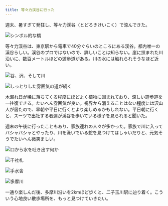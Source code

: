 ```yaml
---
title: 等々力渓谷に行った
---
```

週末、暑すぎて発狂し、等々力渓谷（とどろきけいこく）で涼んできた。

![](https://lh3.googleusercontent.com/docs/ADP-6oHrKfuPHK1Smz2NOBi0EQRbsdchAziGCZ46k3kc_UNV3_NCrIntm3r7Lqy1Ljmr0GYytK1pKoIUVcKBh8CgkoeeKNdVJW1tsZSCygIxw_omX1uY_ZXmRPAnNN0sGfLomqZZl3FXc098IoZ5k-H8qnc0SlGdGsXKuUm-AydZqvdtn71cSEGwpSGmd4SHONfZStgbluiEtSXl6ZOmdzwz-NOPBEY1L3yqV_2lU-C8KhrmqAeTh8V2rSxaYjBuiiAY3cCZWcnGBvTh_v-aHADicCZBimxjgFJvWHvtKnIoHuhlZuuqmMK_QiejejeZE-gXEZnPvh2DMqQuGAcA9QfYvD7iixFI3fbRVsYwIm4YvVmxxakMZcx5zestY1_F3sWPbsI9a7SmjiKWzpgck53pM1DZAlN6CH2FSz2aQ8jdWhc93jqHL2EMO_7YG0wGgXOtTG2MZgpfYKyMVC9QFd_akIROc88VORj4IKGB-3C20I1YkyJuQwUpVneYzzVbeAL5jrBgv8a8VDWWa7AHn4aDuGWkgAuuZGwfAPSF9XXXVgxVgRBdJT_8OKQHQC7KIxRltUUv2qh-S1mB4Qt3KZILR-R0uKU4sC0K1dh0yU7NJU0W6yIT3n2673ZIXxSIApI8fnmKB2poRmkC2a47SW7lu-EinpXQVmyE_ixz20yO2eDAK-6iYeGWgA0DAiQyMW4jisCbi-8tcHAy9V5gOohS3jeBnjKOJrNOlkS2V34MFnVII0uplskpB0RKcu-yp59t9qHlvypz7vYG2mlSf5eu9A9dhaE_C0r3lzCFC90umSpoRhr1VLSnxWO0EIgIVy19thELvLcarJZ1YCR4pc_jgwXYbKGhBHbqGlOFrb7xmhS_8va0buvOvt3_BNwbphrypQz22TxmhJnlIO8DKaba-kATf-fVRUzWwA8S1QHyxxuV1O6laYPNMPJEWvpV_garPFHtH1Emn73Z5T2kyZdN8pMaJAcm9WsPFRKtHNC0WT-FROTqKM2fAlUrWp8H-sTztnSa-FFUSEhiHzXdtQCobB5sAdF50u7o_DTWOBO_RqneZFCH7mHdkC7bUArPlsQik11C4LLsNXXUaYrLAJ5IM4pj3HlJ-SIKlmh6RDdCU9lIxWOW-uOaXVizJnBAz_IZ9F2US_TfM-Ss3f8THiwLTwEvj9xQZGc9f6NTfiT-6z1R4TmhMEZh__uFs6GB3SrI4jTSYdVs8_vvBGWELk2ri3OFBvCxeh1vmeHq2AIjHsJZic38sg "シンボル的な橋")

等々力渓谷は、東京駅から電車で40分ぐらいのところにある渓谷。都内唯一の渓谷らしい。渓谷のプロではないので、詳しいことは知らない。崖に挟まれた川沿いに、数百メートルほどの遊歩道がある。川の水には触れられそうなほど近い。

![](https://lh3.googleusercontent.com/docs/ADP-6oGzJ8kXQrK_z3_hCEdXWi3ZNzgFipItEUqUehjj9vRBbQ8KrCgHEJLWmA34qMMh0gl7DEDIiWGDDgOAjVVkcDdnyS16rV3oznfzLo111jA5Qd6Ia52HoqGkf3P3l2fv5lvYpbRga_tQrGiO8XboPjo4ZKuTW_tqeY0nVvKTDcmOfSm8QVRKiLAQcmALESVX2If7hukTaRjtmMeSo5aKaAqcJphMwGgvcvEXZGDDvthm8J2rV5uD4G80dfRO3jroRgh7sHeoo7bBq5TzKd7X9Fs-FwqupHOKPTuBMPCMv_BtR72boEjDX_HOBkrtupdZZJ2TiFDTPxUEhB_5KS0x6JoBplS5-qrxpaSP7upDdPkxeQrWo63eyoJxcpWDEg7c3yxvlbuge114SqP60_nihcg9sQoFnsYHMoL2STexJakX_Kw6fyuv_LYBm7X72mj19o7fi2a_9NxyBt5p-tOnTJF-35FLuWpAx33m8-leu_GfhLACS4YBjoU7nN7Jb969rBEzdp3DCcNSEr57kY0fEwrgiD6Hv68r4n-V2dyplGFCtWJ7RqoS8ENfEaVDw5qJyTy0pyMmepZeaM98aCZTCZ86TjH_dntyeWB3NIKi42TtuxhmbP8iAmzBpbvP9yO7bt3BSHMgDaIi22ZlrucJEoJgjG2LrXas8rsIptRUElRZLXmV6xHTNd5GplRiIMk9I5Gti7-vTmLbvWUiB4T_nmlYc8YBNGJDQtNw1d9fQ1ai2hB9tPexF8dmLqkW7GBkipoG9IW5lbehS6dpH60oYdPO7_nevmFVx0a19fv4gHa9JpKEUuwZIVs0a1_nCDfVdshr16cqJhGFF-V7wNxBoDhbKy_SG9JWrbN1ul6yMaUHjC-q96tOFwfUo2eNDe54g8cwUQqgx9ZGLWRD4ZmlecuvxMhwYaaARLG9L5wok1nxehaxncjQUhIT7Q85t7oYm18TM0z45OjNb1A8KpOaDV8l0dXdpM8YATdlrmtI_BuuAsfIuqHoXXkTCSkzsqqYQb02MhN8EbyFP9-LDruLsUHyMbBTmIon4x6yGqwUqhmoyAhHs_3lSmsE9iVZQIZteXqZVdIlLJniXPa7fCt19-Dr9r2k0ieEGy_kAfr_BgDhBgQH7NCn6orqj0MV7RFgzo1K5yJbqYlEGk6tKTI5GhQUCRcs1RDN9uJvc6t_Z6dR5S5amhynlCOxdCiyqDW_9FSEympry0z3NHpkmSuPPujSHzbgsSKjKovVKR0vr95Ivrgr5w "谷、沢、そして川")

![](https://lh3.googleusercontent.com/docs/ADP-6oEkOXe_fYMGD0L8UTJjn1PyJf5qAY5OR8WXvayR2QpUG3WeXkyVu50MxeIbQ2zgqkEP53nrCZSZpnMhKxipwVTBn6oQ5UZXyukgxgnl7gy7HOSkcqRXMnpRcRakFS36X7WRArbN0B0hCYllZAgCvI41H9tRg9aGaDj6-o6oyvgIfA0yn_1Nrv1HVLjKZ6tg498LZWgYs-gQsQi9vgZIZe1b-WRnUsxeSPyQ2_peE8FnKMFq_fgqAvB9mrEwsfHDNpFdFCIpw4CCaHP0_L71a5JoTTcmOtaknhlW9OIZf8omSpOAJFUjorAN7Wb6UhqV9m0ElmP6g0w4aOOJgddy_rHcRiVZsoZKxzQJK2LS79VVfbYcrsO_1D8r6D4-5FJHUtGj933uPOF1fjNUSYyXaWUdKgU4J2ng2iDjSODcypYHn96aWk8LV14n1mHfhkMInZ5mQrejZhyO6sF15yFZYQi2YyJsk4gH6mlMuXM2_7sR9MvOzZ4qjblT5ZBx7iJbwyQFLvGkWvpPLtRDtfZe__FJdQITNOiZsyiIabk1vIRI_dbJwJpmUsybyTXycmgqbqk6PhJNTiQjVVrlh2Ue_ugxYzl9dNQwoCt-Sm5-9VZ1RQctEvAn8x1OrpVwjOyO_smYS6ZcA1ChkvP1eFW0TAuMN6dr1APmJr6AofslBgyaVlPLp5ZgZCCsdvF0DZGZfn1Entn1YBXemefb9Bxx03Tmx89itvD_M6ygM51yH-0iRry03B4_nDQpa_7qzgzYVBAVviP2EHmOL4TsvyUDZtX_WO-CdT3UjJ7PNv64Sklp8nfbL_qLWqAG207AGDn7W_ZdkP0IiSr8q7PGjEMLJUna1toFhjyC2InE5YYfIp1VpD-MvPIi-YxAzrlBTNoYVSYO0_TuLzrxhKGkeIwVdQ6rh6iTq19dMHWjLq3EKWiYQeGdZH-gF-l58Y9AZZb_UILDaLrw0_Zp5LxfYPh-BTFB5zHKcqqfRlP1Tza_8epsQQvkwHCkDcB8b_6EoHzdxHmcpKn4G_h3v1ZRFJE4d3n5Skx8ABd7-TZRzVwPEMbTUfNDxD-3RxP6SLSDsqXP2DLnY6J9ngR4CuF0J5k7lD1flr8kq5ziCZ1F_QNFGJkPrMrcPRfK9OMOh-QbI38FK0ktannCRvIHy4Go3WhvKTzP2V7TEGnxh2HrRgxc8C5xyzK7UHSr4XONPCp39nX2MRjGHLPW0sqZbjS0lLUzziX5V_Np5Ni6Xir6GaK2dpMpnl1WGA "しっとりした雰囲気の道が続く")

木漏れ日が稀に落ちてくる程度にほどよく植物に囲まれており、涼しい遊歩道を一往復できる。たいへん雰囲気が良い。視界から消えることはない程度には沢山人が居たので、早朝や平日に行くとより楽しめるかもしれない。平日朝に行くと、スーツで出社する者達が渓谷を歩いている様子を見られると聞いた。

週末の午後に行ったこともあり、家族連れの人々が多かった。家族で川に入ってバシャバシャとやったり、川を泳いでいる蛇を見つけてはしゃいだりと、元気そうでたいへん微笑ましい。

![](https://lh3.googleusercontent.com/docs/ADP-6oFd3iPKoJe3hQVzWrLthobbxMTfCiZFV_BBWDpyKuL9MgTNxMCyrGLnKZMUBncVxwzrqlo3lfAen_hhj54rNsiAfGfEjGfBWTs5gTCKO92KtQb0dw-HYdpL1S0D6Ec9b6gIDnmmneocHZCulrhNheJGw-l-ZSfuSQXuUUpEpyQfyeZrG0Nbkzv2SwF1Nk-ig3zgT69YGPHPjoJrxVDtybci8u020ghOfVYaz2pKMx5jdNP1kR_VV5djV_naqQHhirW2RyygPvSdZ6hqsLlUSmS8lcztJ9owQfKdDrHDddbcKLbE9bpHNeM8sNC1X8XI_Lll44jQF09xJoNZRG08B7hTKI8mgKSCeL6jeqtjkX6_5Og8QrgbiL81Zh38E7O0mHqBc3dSvpmF4ajU1iW6btA26EreVeZWfY_zpigxlYdWBtx7FE9yFY0_5uSG_SdrnCurW4-rYfwUNUMAoUm1nG3oV6ucLVh8PHVzoCc-Fywo7MSDITEyM4aWmUINp17QKXDwQyqdmjWFXdMPU-XpjbWLNy-OWZAvr0nFw7_Ode71Ux56u8LD47PtzZGZAQcrw5KQ5N1_kyWNNYIo7RyvkNddOrweSqRZTSH1MsKkSoRK6UrT2uzJPTgX46vepeX7Evt7huIKfnHAt5H1rxRuEYTWPLH9Fl6k3JaP2jxu8TWlXj75YjsEltTgrEGO6lr4SaSaFt4nXF3luizbfaJLLNTbF4NKRNAg1BewbAhtONlTRSZqAptPsxpavjhTH2h9kj04K6WgqhSb-9Q-vgrVFma_SdRm1qTRuQSVDJHg5scH2UZBSTxDGeHElGTvR14Dzkeij_CpyJY19hexOIuQCd1CFCXvXCaEGUCHTT9WWF13XHZN4exQDpgsRR9FWrHfsnSueHExfptn8SPw6cQVbS4sCApqeyibO4JUTLSPhyOuX3X3lgK_Rat2rnVH-eVxUX2NajNzhCevDpnf_EVzbYJOmSOaZgOfdGLqVkW6IYa4oQlYWlMqk0I2esRjzzUG5yLHcN4IUbtoSoaQ4j1D5NXIVT_GyPEnaSpYwTyrym-93FPzpvN1GgvAAhwh2v4wksXCBlKNzFcuM44ROFW1HbsOGqVKC11_YOsYAE_PIGjS3vEPvJc8xZk7VJ-WoTPhDOqrTd5d0cLSJOeZuLuO9jh7bw_hr2PmKD-HW6njn1IwKzXqDw3Tcr1mwNxpTKdRggNXMNPhQHkGMPQ-NdCxEF0jbiwcdul_LlwL8sHeWLio_HQL8Q "口から水を吐き出す何か")

![](https://lh3.googleusercontent.com/docs/ADP-6oHupL2NJxGw6DqpvqThu5TMl0lpieUhcVaiXzbZKVkx0ooAYIgxV2jdp3Bqa3FZurIf7vnubqFyKXqVOTwMtbzeqTOOEajDydjHKXI7MXEgVvNiz46OMEpOWSKx8x3q35IAfGUTN_pB_-IpzSAuGb0FDhWk3-KBCJNfAf8T8oS6suwRxe_773GKjZ6egvqCjiw4Zj_4bKX-pP8thMU7yb9-Qx2sR55HNIEall2cj0czQhDd9qzAcOLBprbIOTX4fRmTT9CFjkR79K3WHQ2pUvic76dEF0LKpQNB0_0CVZOW8HgKwTdMuKulazcmFNB3mtXlRpNKgEfb7nPBGWdy2fA8rdsaZi7N7OoR3lUiq5Wo08iM3gyAiFVBQxiWkThoR03mxlCTMNnW7m-eCv-GEWebh8zR4jzOAbYBSqtekVpevEdFZmICGJsF3xuuvIM8Ys7apYYLwu10IkiZKpmjFXaT1wNrEYyNJq6_jB9epVZKB93CB8uCES7dDiVQQ7a3z6Z6T2W6zpjhFpUum04c7XtZ0OpayVPL8y6sFyMcnhId6v6dlBVsuS-ui1vl8BQcVmyzpmnvtaA4wYmfandF1O6X2OYol6GM3CMXjXsbz2hWl8-pF5paMCNDMelOQZmTMndnkCWOu24qlwg_ct5IY0BDXGhYExEp-bJtGGHhpOvUCjtx5rr6Jcgif9taEO-JBTy1KZ5u6ZiPrDkGs2x3NWUlRdjwN-ACIzfFeiSB5_IEZH1KGekmrCtw0KfyLhQhbkuiWN5BbaM_dJ_BCcL9vWsrHuLMMa2YuUR-u18sVYpShEILalqKt2RyoM59HK9d7PlyrNO4IQ8RHnHvvuTGKXKgq2ghdljrOeq03jaJLnzrLwE4D28443K70Ewq9AhOHWxkUUY0UsrYaotJWDV6HsZLmMkGHfRXJmgEf2r6uZY54TUZYCB1ulJMj7LV83S9Ejpw69Om1uCLVNogJTGu-rT4bENJqT-bHVjmtJpXDwXSc0IM93MG3Csdgl0t4Lddq2-tRHsx0RzW8ZyeNyAJ1RbuEYuty16EigVhmMx6YHkFbnWCtLaukrXmYMXe-dkzYVEtTCai-VcxKc_f0Hk6bvXqwjsB6lh4Vpxb27N_h7UZWRy2bQpd9pMY7YebA4hW7aJRhwPEhkBeamMEXaomNQwwusbIq3RINl_J8yTM-ICl50DvZO3LAvVszGyxLeQn5WOhvbgogGs-jfhFSCp0gu_XR65pWNLQ5Jv-GF68BtkPf3VC4w "千社札")

![](https://lh3.googleusercontent.com/docs/ADP-6oHtHmM_tOoyRG--JB_EIAAUfmjN3k5itp4Na_AX0QGhdmBTdgHNIQsEbOJjgqZYrPxbE4qUWzJTQFP3squdYcwHe3K8LfYbXrI0Qq6QadWnpIsKFAT1XG7xkfBjX5CyYNrgqeZyFJ6F5mnY0X6SVE912_1EDkXvUcJUXYTPjLj_G0SCkHc56W5LBuhxcMYgYmMwaSEjrqlJyN2WybL5gTrpS2WwljvdEYKv40N6u66VFzV_-DP3cSoIKm_tp4an_KjLS6afnOUG-KwVB1Lsbl8XRBQ0NoXM5GXw-Cixsv2ENfcwUoNeeIp4hICJi99l47oHkBsGDK9oeYXK41LYdR8O1Jt3R46ISnE9rwc5lz6v3R1WiqHe8bjHIt_QwMbkQaWgDCB1iiVg6hyYkkTOUGnw2Mgq2c3x1H2Hz87EjGu0JMseASLbmqmne4kYt9F0_gwSg9DLxARkR7eJfGn0GGf2lwshCkbbfstubzR65u3IfuxX-s0Xcsd5wUirFGWRchaBz_pNiwlNELF71TxB08ZelyEEZiA2eJx4Bf13034NYP8pXxM74nfl6xfncuwZ37ccnD0Pe4Q2or6aUnOYIvn0OWbEiSofNUBmdko01eMPzdPpg1gHlL5i80DIy9VjcwP10cU0lTKzxiBkWXV3zMIKnH0n2KEd1xOGGYVxTR2mujDX42rE-8WXdejZc5cIWvmPUBNcnoRMUoy6Ewodmo7YOweB1NjzqmN07GYybxzhIhWaaAX-XHC6TGZDkAad8FMUqTVhzV0zl0y8npCedjJHUPfHSBjXyTkeZqkytxSQ3MylhcOxYU4LuzST_VTyfP-VFhFEKwgj4svf0sOcbWMUwKh2LfcypawBbZZn8j9muz7GKZ4nn4gKLBI3mhT32GAc6AMBRqot3KCi0D0TtiNhFyWTg0Oq3B7DkiDAw8kAJwBfYiZaQd1Xaf2tHpcsngv5OnL0Kgd0SWT-6MrLOJJ7onFEPsQAhFdJgXLOzmfpxxWZvcViBLRXnBUEiwUiwzKFmkcLNo1G79kXQPViocgjIHEfWunct_q7V1EtdE6LfjXhXkCx1giFF9UQAqmsLIbE_firvcyKhRbQk0f4nYOoA5OaVY7BFNV3B2KARBaxmH965GMqVtRNZqbjErijEft-lenQ_4kszbP5nmHc4pNumBxlL1Wod3Q8lHTtZjUtlmf--T7wI-eqIPTLUAuX1kDkYTCK69OdWJbfo7mvs4UDQz8PpdXL5fqyyaUNlSwxUQ_vGg "手水舎")

![](https://lh3.googleusercontent.com/docs/ADP-6oHrqcXX7HO-mQkpF3m1TRS9F93Q1Pp-_8otEqrXx0zkKSGkZEVBaUoL3Uc6jpiZmXBP-o6Ux6A-I_Bn5x5vipcljYoDxgauxRaFtqMNTYqXuZDuAJ0G0zhkKIaXoTtscIix6hB1SVEu9VH1qdz9o7clP4Pg-Z9tU1eV32HvOe3zmGOhDNiN5A02eBaWSNNqgccJZleOsTMHkM3wFhtctX55rncLZZGE7tye_eXJboOCaufcAZRFejr6VpSageNp2HU4AzPRvcdqEN3kLihXCBJ_aKe_w73_8NezlMBz3Nn4kTbFPvCRJtso7-W1byihriJsfquLM6CrTIEflvfaqpG9ymSJUbuERqiKAXMGyyhn9XpcJajeSUvKJyI7r1F2BbSJOK53_wAVlgUCTyexht-QaZHRZpOT5R_WuuhXpU-98SuLVQFwu-YmqBwtKYiH29dY2G1jOe-pC2Wj1kcCuPOfFeV5qC7JLgfn6jY_cA9XNEBlhCdRvs_tmeJSGS5abLNDjYQU76aLDMg3_DPdKJYOYbfyhvTojhreO_gZP5zqzkoJySmQJ-C09yvfpakc-7SK7MCjMNXMdXcOht_jHpABs40icIn1Z8XqBe3x4n0cUDQiMRTWOpGPDVH089BDIUtP5lrTHt4Nfh337jbxy8Wc3sdaX8xQYMhl0OkSexPP_ZLaRep7P0uYfw-W9HFUfsyx8DfsNyDw0agDY7e7TPY6g45NCpy6GNXw7U0kLXia11ltq3i8QeqIRKJmKph5LLE8d2J11_8-9Y2noxzbxB9kKs7JP3RLwlJHKwET4aDCNDIlkawxuCYLkk87ZmP3EjayK1jFU1LMsC1mDl0A87cCwdZkcRi4gA-NLuuJJTSi5oqm8RpbM38NNkbx6C0TlDhM1SUSg1Aqx_E1aOjyHRtiQZ-TRtHo9mG8UDr9gJRdqNwWWu6jxHsrY2mWXLcQzavMoWs9uMcWHKMPQwmziOmNwpr_f3OvLzH-FxcmLa3hK5KjHVUoQU5GyUid8TszzmiqvPzQgMaYpmQ18NUJV4v9GQqbLejt_4g4fX0D-Dob3tXhe1qgjVmesP0ygBpKAcGeL1QqG3-Wc_co-6IpvpycYotsDp0epW4eJftU8z3up6Z3EuKP8BeschCnd-bs8oS-yhVEmUsmP91KOeRLat6NZLCxfZh9h6IHuVjP9zg7u6Xx20X89xPb9qvdfcWa1pAWDmWFT4vCn8W99ml_PEdzHxdgXIhk84UlAif3l36LceFLoQ "多摩川")

一通り楽しんだ後、多摩川沿いを2kmほど歩くと、二子玉川駅に辿り着く。こういう心地良い散歩場所を、もっと見つけていきたい。
